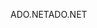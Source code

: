 <span data-ttu-id="d5013-101">ADO.NET</span><span class="sxs-lookup"><span data-stu-id="d5013-101">ADO.NET</span></span>